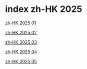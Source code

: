 # index zh-HK 2025

<a href="./01">zh-HK 2025 01</a>

<a href="./02">zh-HK 2025 02</a>

<a href="./03">zh-HK 2025 03</a>

<a href="./04">zh-HK 2025 04</a>

<a href="./05">zh-HK 2025 05</a>
